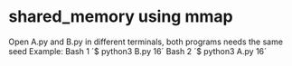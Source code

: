 # shared_memory using mmap
Open A.py and B.py in different terminals, both programs needs the same seed
Example:
Bash 1
´$ python3 B.py 16´
Bash 2
´$ python3 A.py 16´

